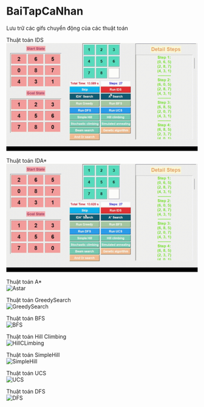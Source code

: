 # BaiTapCaNhan
Lưu trữ các gifs chuyển động của các thuật toán

Thuật toán IDS             
![IDS](https://github.com/DangTranAnhQuan/BaiTapCaNhan/blob/main/IDS_new.gif)

Thuật toán IDA*             
![IDAstar](https://github.com/DangTranAnhQuan/BaiTapCaNhan/blob/main/IDA_star_new.gif)

Thuật toán A*           
![Astar](https://github.com/DangTranAnhQuan/BaiTapCaNhan/blob/main/Astar.gif)

Thuật toán GreedySearch      
![GreedySearch](https://github.com/DangTranAnhQuan/BaiTapCaNhan/blob/main/GreedySearch.gif)

Thuật toán BFS          
![BFS](https://github.com/DangTranAnhQuan/BaiTapCaNhan/blob/main/BFS.gif)

Thuật toán Hill Climbing    
![HillCLimbing](https://github.com/DangTranAnhQuan/BaiTapCaNhan/blob/main/HillClimbing.gif)

Thuật toán SimpleHill      
![SimpleHill](https://github.com/DangTranAnhQuan/BaiTapCaNhan/blob/main/SimpleHill.gif)

Thuật toán UCS           
![UCS](https://github.com/DangTranAnhQuan/BaiTapCaNhan/blob/main/UCS.gif)

Thuật toán DFS            
![DFS](https://github.com/DangTranAnhQuan/BaiTapCaNhan/blob/main/DFS.gif)
